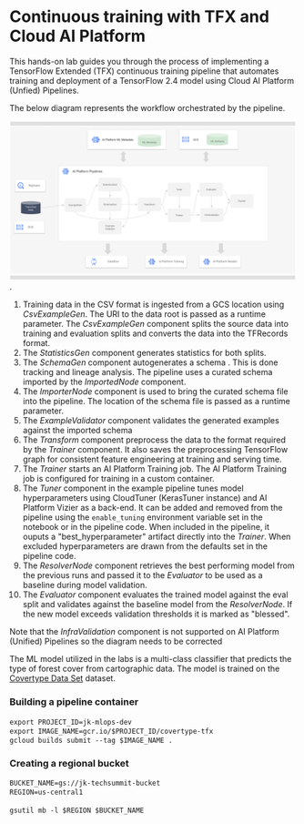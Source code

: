 # Continuous training with TFX and Cloud AI Platform

This hands-on lab guides you through the process of implementing a TensorFlow Extended (TFX) continuous training pipeline that automates training and deployment of a TensorFlow 2.4 model using Cloud AI Platform (Unfied) Pipelines.

The below diagram represents the workflow orchestrated by the pipeline.

![TFX_CAIP](/images/tfx-ucaip.png).

1. Training data in the CSV format is ingested from a GCS location using *CsvExampleGen*. The URI to the data root is passed as a runtime parameter. The *CsvExampleGen* component splits the source data into training and evaluation splits and converts the data into the TFRecords format.
2. The *StatisticsGen* component generates statistics for both splits.
3. The *SchemaGen* component autogenerates a schema . This is done tracking and lineage analysis. The pipeline uses a curated schema imported by the *ImportedNode* component.
4. The *ImporterNode* component is used to bring the curated schema file into the pipeline. The location of the schema file is passed as a runtime parameter. 
5. The *ExampleValidator* component validates the generated examples against the imported schema
6. The *Transform* component preprocess the data to the format required by the *Trainer* component. It also saves the preprocessing TensorFlow graph for consistent feature engineering at training and serving time.
7. The *Trainer* starts an AI Platform Training job. The AI Platform Training job is configured for training in a custom container. 
8. The *Tuner* component in the example pipeline tunes model hyperparameters using CloudTuner (KerasTuner instance) and AI Platform Vizier as a back-end. It can be added and removed from the pipeline using the `enable_tuning` environment variable set in the notebook or in the pipeline code. When included in the pipeline, it ouputs a "best_hyperparameter" artifact directly into the *Trainer*. When excluded hyperparameters are drawn from the defaults set in the pipeline code.
9. The *ResolverNode* component retrieves the best performing model from the previous runs and passed it to the *Evaluator* to be used as a baseline during model validation.
10. The *Evaluator* component evaluates the trained model against the eval split and validates against the baseline model from the *ResolverNode*. If the new model exceeds validation thresholds it is marked as "blessed".

Note that the *InfraValidation* component is not supported on AI Platform (Unified) Pipelines so the diagram needs to be corrected

The ML model utilized in the labs  is a multi-class classifier that predicts the type of  forest cover from cartographic data. The model is trained on the [Covertype Data Set](/datasets/covertype/README.md) dataset.


### Building a pipeline container

```
export PROJECT_ID=jk-mlops-dev
export IMAGE_NAME=gcr.io/$PROJECT_ID/covertype-tfx
gcloud builds submit --tag $IMAGE_NAME .
```

### Creating a regional bucket

```
BUCKET_NAME=gs://jk-techsummit-bucket
REGION=us-central1

gsutil mb -l $REGION $BUCKET_NAME
```
